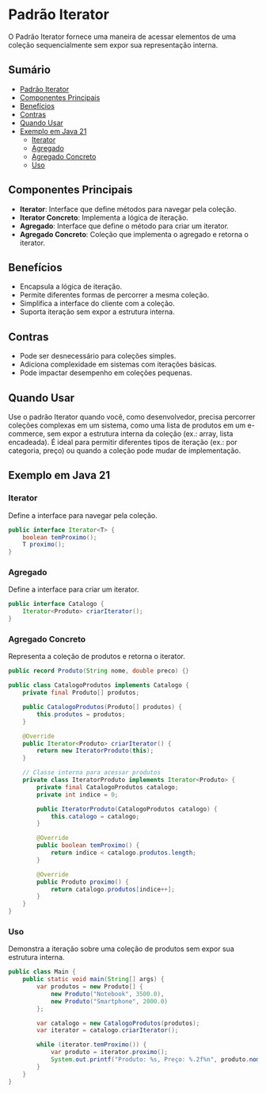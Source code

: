 # Padrão Iterator

O Padrão Iterator fornece uma maneira de acessar elementos de uma coleção sequencialmente sem expor sua representação interna.

## Sumário

- [Padrão Iterator](#padrão-iterator)
- [Componentes Principais](#componentes-principais)
- [Benefícios](#benefícios)
- [Contras](#contras)
- [Quando Usar](#quando-usar)
- [Exemplo em Java 21](#exemplo-em-java-21)
  - [Iterator](#iterator)
  - [Agregado](#agregado)
  - [Agregado Concreto](#agregado-concreto)
  - [Uso](#uso)

## Componentes Principais

- **Iterator**: Interface que define métodos para navegar pela coleção.
- **Iterator Concreto**: Implementa a lógica de iteração.
- **Agregado**: Interface que define o método para criar um iterator.
- **Agregado Concreto**: Coleção que implementa o agregado e retorna o iterator.

## Benefícios

- Encapsula a lógica de iteração.
- Permite diferentes formas de percorrer a mesma coleção.
- Simplifica a interface do cliente com a coleção.
- Suporta iteração sem expor a estrutura interna.

## Contras

- Pode ser desnecessário para coleções simples.
- Adiciona complexidade em sistemas com iterações básicas.
- Pode impactar desempenho em coleções pequenas.

## Quando Usar

Use o padrão Iterator quando você, como desenvolvedor, precisa percorrer coleções complexas em um sistema, como uma lista de produtos em um e-commerce, sem expor a estrutura interna da coleção (ex.: array, lista encadeada). É ideal para permitir diferentes tipos de iteração (ex.: por categoria, preço) ou quando a coleção pode mudar de implementação.

## Exemplo em Java 21

### Iterator

Define a interface para navegar pela coleção.

```java
public interface Iterator<T> {
    boolean temProximo();
    T proximo();
}
```

### Agregado

Define a interface para criar um iterator.

```java
public interface Catalogo {
    Iterator<Produto> criarIterator();
}
```

### Agregado Concreto

Representa a coleção de produtos e retorna o iterator.

```java
public record Produto(String nome, double preco) {}

public class CatalogoProdutos implements Catalogo {
    private final Produto[] produtos;

    public CatalogoProdutos(Produto[] produtos) {
        this.produtos = produtos;
    }

    @Override
    public Iterator<Produto> criarIterator() {
        return new IteratorProduto(this);
    }

    // Classe interna para acessar produtos
    private class IteratorProduto implements Iterator<Produto> {
        private final CatalogoProdutos catalogo;
        private int indice = 0;

        public IteratorProduto(CatalogoProdutos catalogo) {
            this.catalogo = catalogo;
        }

        @Override
        public boolean temProximo() {
            return indice < catalogo.produtos.length;
        }

        @Override
        public Produto proximo() {
            return catalogo.produtos[indice++];
        }
    }
}
```

### Uso

Demonstra a iteração sobre uma coleção de produtos sem expor sua estrutura interna.

```java
public class Main {
    public static void main(String[] args) {
        var produtos = new Produto[] {
            new Produto("Notebook", 3500.0),
            new Produto("Smartphone", 2000.0)
        };

        var catalogo = new CatalogoProdutos(produtos);
        var iterator = catalogo.criarIterator();

        while (iterator.temProximo()) {
            var produto = iterator.proximo();
            System.out.printf("Produto: %s, Preço: %.2f%n", produto.nome(), produto.preco());
        }
    }
}
```
